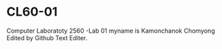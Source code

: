 # CL60-01
Computer Laboratoty 2560 -Lab 01
myname is Kamonchanok Chomyong
Edited by Github Text Editer.
